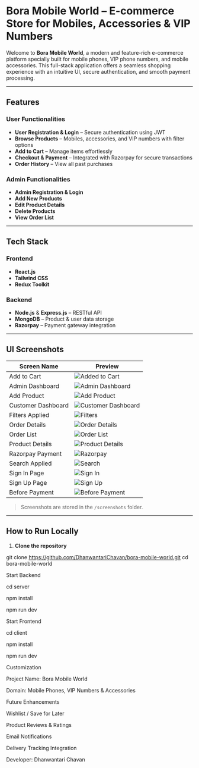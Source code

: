 # Bora Mobile World – E-commerce Store for Mobiles, Accessories & VIP Numbers

Welcome to **Bora Mobile World**, a modern and feature-rich e-commerce platform specially built for mobile phones, VIP phone numbers, and mobile accessories. This full-stack application offers a seamless shopping experience with an intuitive UI, secure authentication, and smooth payment processing.

---

## Features

### User Functionalities
- **User Registration & Login** – Secure authentication using JWT
- **Browse Products** – Mobiles, accessories, and VIP numbers with filter options
- **Add to Cart** – Manage items effortlessly
- **Checkout & Payment** – Integrated with Razorpay for secure transactions
- **Order History** – View all past purchases

### Admin Functionalities
- **Admin Registration & Login**
- **Add New Products**
- **Edit Product Details**
- **Delete Products**
- **View Order List**

---

## Tech Stack

### Frontend
- **React.js** 
- **Tailwind CSS** 
- **Redux Toolkit** 

### Backend
- **Node.js** & **Express.js** – RESTful API
- **MongoDB** – Product & user data storage
- **Razorpay** – Payment gateway integration

---


## UI Screenshots

| Screen Name          | Preview                                                  |
|----------------------|----------------------------------------------------------|
| Add to Cart          | ![Added to Cart](./screenshots/added_in_cart.PNG)        |
| Admin Dashboard      | ![Admin Dashboard](./screenshots/admin_dashboard.PNG)    |
| Add Product          | ![Add Product](./screenshots/add_new_product.PNG)        |
| Customer Dashboard   | ![Customer Dashboard](./screenshots/customer_dashboard.PNG) |
| Filters Applied      | ![Filters](./screenshots/filters_applied.PNG)            |
| Order Details        | ![Order Details](./screenshots/order_details.PNG)        |
| Order List           | ![Order List](./screenshots/order_list.PNG)              |
| Product Details      | ![Product Details](./screenshots/product_details.PNG)    |
| Razorpay Payment     | ![Razorpay](./screenshots/razor_pay_gateway.PNG)         |
| Search Applied       | ![Search](./screenshots/search_applied.PNG)              |
| Sign In Page         | ![Sign In](./screenshots/sign_in_page.PNG)               |
| Sign Up Page         | ![Sign Up](./screenshots/sign_up_page.PNG)               |
| Before Payment       | ![Before Payment](./screenshots/view_before_payment.PNG) |

> Screenshots are stored in the `/screenshots` folder.

---

## How to Run Locally

1. **Clone the repository**

git clone https://github.com/DhanwantariChavan/bora-mobile-world.git
cd bora-mobile-world

Start Backend

cd server

npm install

npm run dev

Start Frontend

cd client

npm install

npm run dev


Customization

Project Name: Bora Mobile World

Domain: Mobile Phones, VIP Numbers & Accessories

Future Enhancements

Wishlist / Save for Later

Product Reviews & Ratings

Email Notifications

Delivery Tracking Integration

Developer: 
Dhanwantari Chavan
